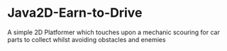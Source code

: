 # Java2D-Earn-to-Drive
A simple 2D Platformer which touches upon a mechanic scouring for car parts to collect whilst avoiding obstacles and enemies
